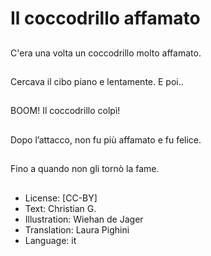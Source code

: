 # Il coccodrillo affamato

##
C'era una volta un coccodrillo molto affamato.

##
Cercava il cibo piano e lentamente. E poi..

##
BOOM! Il coccodrillo colpì!

##
Dopo l’attacco, non fu più affamato e fu felice.

##
Fino a quando non gli tornò la fame.

##
* License: [CC-BY]
* Text: Christian G.
* Illustration: Wiehan de Jager
* Translation: Laura Pighini
* Language: it
